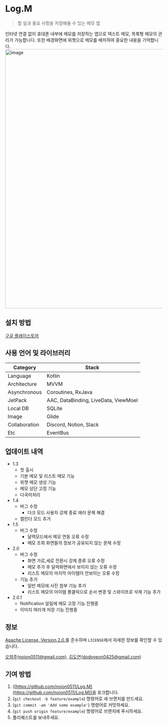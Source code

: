# Log.M

> 할 일과 중요 사항을 저장해둘 수 있는 메모 앱
> 

인터넷 연결 없이 휴대폰 내부에 메모를 저장하는 앱으로 텍스트 메모, 목록형 메모의 관리가 가능합니다. 또한 배경화면에 위젯으로 메모를 배치하여 중요한 내용을 기억합니다.
<img width="830" alt="image" src="https://github.com/noion0511/Log.M/assets/52189097/2604e460-c2bd-429c-98ed-e1394e242b1b">


## 설치 방법

[구글 플레이스토어](https://play.google.com/store/apps/details?id=com.likewhile.meme)


## 사용 언어 및 라이브러리
| Category | Stack |
| ------------ | ------------- |
| Language | Kotlin  |
| Architecture | MVVM  |
| Asynchronous | Coroutines, RxJava  |
| JetPack | AAC, DataBinding, LiveData, ViewMoel  |
| Local DB | SQLite  |
| Image | Glide  |
| Collaboration | Discord, Notion, Slack |
| Etc | EventBus |

## 업데이트 내역

- 1.3
    - 첫 출시
    - 기본 메모 및 리스트 메모 기능
    - 위젯 메모 생성 기능
    - 메모 상단 고정 기능
    - 다국어처리
- 1.4
    - 버그 수정
        - 다크 모드 사용자 강제 종료 에러 문제 해결
    - 캘린더 모드 추가
- 1.5
    - 버그 수정
        - 달력모드에서 메모 연동 오류 수정
        - 메모 조회 화면들의 정보가 공유되지 않는 문제 수정
- 2.0
    - 버그 수정
        - 화면 가로,세로 전환시 강제 종류 오류 수정
        - 메모 추가 후 달력화면에서 보이지 않는 오류 수정
        - 리스트 메모의 마지막 아이템이 안보이는 오류 수정
    - 기능 추가
        - 일반 메모에 사진 첨부 기능 추가
        - 리스트 메모의 아이템 롱클릭으로 순서 변경 및 스와이프로 삭제 기능 추가
- 2.0.1
    - Notification 알림에 메모 고정 기능 진행중
    - 이미지 여러개 저장 기능 진행중

## 정보

[Apache License, Version 2.0.](https://github.com/noion0511/Log.M/blob/main/LICENSE)를 준수하며 `LICENSE`에서 자세한 정보를 확인할 수 있습니다.

[오희주](https://github.com/noion0511)(noion0511@gmail.com), [김도연](https://github.com/DodoKim0425)(dodoyeon0425@gmail.com)

## 기여 방법

1. ([https://github.com/noion0511/Log.M](https://github.com/noion0511/Log.M))을 포크합니다.
2. (`git checkout -b feature/example`) 명령어로 새 브랜치를 만드세요.
3. (`git commit -am 'Add some example'`) 명령어로 커밋하세요.
4. (`git push origin feature/example`) 명령어로 브랜치에 푸시하세요.
5. 풀리퀘스트를 보내주세요.
